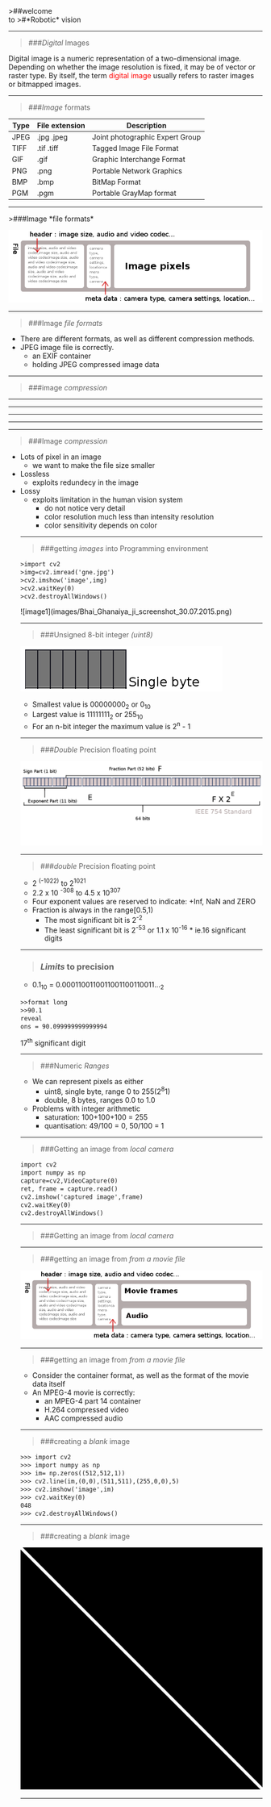 <link rel="stylesheet" href="css/theme/mandeep.css" id="theme">
<section data-background="images/wel.jpg">
>##welcome <br/>to
>#*Robotic* vision

---

>###*Digital* Images 

Digital image is a numeric representation of a two-dimensional image. Depending on whether the image resolution is fixed, it may be of vector or raster type. By itself, the term <span style="color:red;">digital image</span> usually refers to raster images or bitmapped images.

---

>###*Image* formats

Type | File extension | Description | 
-----|----------------|------------
JPEG |.jpg .jpeg      |Joint photographic Expert Group
TIFF |.tif .tiff      |Tagged Image File Format
GIF  |.gif            |Graphic Interchange Format
PNG  |.png            |Portable Network Graphics
BMP  |.bmp            |BitMap Format
PGM  |.pgm            |Portable GrayMap format

---

<section data-background="images/gr1.png">
>###Image *file formats*

![image](images/9.png)

---

>###Image *file formats*

<ul>
<li class="fragment"> There are different formats, as well as different compression methods.</li>
<li class="fragment"> JPEG image file is correctly.
<ul>
    <li class="fragment"> an EXIF container</li>
    <li class="fragment"> holding JPEG compressed image data</li>
</ul></li>
</ul>

---

>###image *compression*

<section data-background="images/10.png">

---

<section data-background="images/c1.png">

---

<section data-background="images/c2.png">

---

<section data-background="images/c3.png">

---

<section data-background="images/c4.png">
    

---


>###Image *compression*

<ul>
	<li class="fragment"> Lots of pixel in an image
            <ul><li class="fragment"> we want to make the file size smaller</li>	    </ul></li>
<li class="fragment"> Lossless
  <ul>
	<li class="fragment"> exploits redundecy in the image</li></ul></li>
<li class="fragment"> Lossy
  <ul>
	<li class="fragment"> exploits limitation in the human vision system
    		<ul><li class="fragment">do not notice very detail</li>
    		    <li class="fragment"> color resolution much less than intensity resolution</li>
    		    <li class="fragment"> color sensitivity depends on color</lli>
</ul></li></ul></li>

---

<section data-background="images/getting.jpg">

>###getting *images* into Programming environment

```
>import cv2
>img=cv2.imread('gne.jpg') 
>cv2.imshow('image',img) 
>cv2.waitKey(0) 
>cv2.destroyAllWindows()

```
<div class="fragment">![image1](images/Bhai_Ghanaiya_ji_screenshot_30.07.2015.png)</div> 


---


>###Unsigned 8-bit integer *(uint8)*

 ![image](images/6.png)

* Smallest value is 00000000<sub>2</sub> or 0<sub>10</sub>
* Largest value is 11111111<sub>2</sub> or 255<sub>10</sub>
* For an n-bit integer the maximum value is 2<sup>n</sup> - 1

---

>###*Double* Precision floating point

![image](images/5.png)

---

>###*double* Precision floating point

* 2 <sup>(-1022)</sup> to 2<sup>1021</sup>
* 2.2 x 10 <sup>-308</sup> to 4.5 x 10<sup>307</sup>
* Four exponent values are reserved to indicate: +Inf, NaN and ZERO
* Fraction is always in the range[0.5,1)
  * The most significant bit is 2<sup>-2
  * The least significant bit is 2<sup>-53</sup> or 1.1 x 10<sup>-16</sup>	    * ie.16 significant digits

---

>### *Limits* to precision

* 0.1<sub>10</sub> = 0.0001100110011001100110011...<sub>2</sub>

```
>>format long
>>90.1
reveal
ons = 90.099999999999994 

```

17<sup>th</sup> significant digit

---

>###Numeric *Ranges*

* We can represent pixels as either
  * uint8, single byte, range 0 to 255(2<sup>8</sup>1)
  * double, 8 bytes, ranges 0.0 to 1.0
* Problems with integer arithmetic
  * saturation: 100+100+100 = 255
  * quantisation: 49/100 = 0, 50/100 = 1

---

<section data-background="images/local.jpg">

>###Getting an image from *local camera*

```
import cv2
import numpy as np
capture=cv2,VideoCapture(0)
ret, frame = capture.read()
cv2.imshow('captured image',frame)
cv2.waitKey(0)
cv2.destroyAllWindows()

```

---

>###Getting an image from *local camera*

<section data-background="images/avi.jpg">

---

>###getting an image from *from a movie file*

![image](images/7.png)

---

>###getting an image from *from a movie file*

* Consider the container format, as well as the format of the movie data itself
* An MPEG-4 movie is correctly:
  * an MPEG-4 part 14 container
  * H.264 compressed video
  * AAC compressed audio

---

>###creating a *blank* image 

```
>>> import cv2
>>> import numpy as np
>>> im= np.zeros((512,512,1))
>>> cv2.line(im,(0,0),(511,511),(255,0,0),5)
>>> cv2.imshow('image',im)
>>> cv2.waitKey(0)
048
>>> cv2.destroyAllWindows()

```

---

>###creating a *blank* image

![image](images/8.png)

---

